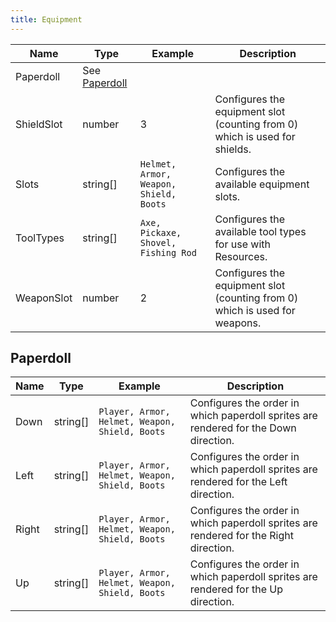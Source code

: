 ```yaml
---
title: Equipment
---
```


| Name       | Type                        | Example                                | Description                                                                |
| ---------- | --------------------------- | -------------------------------------- | -------------------------------------------------------------------------- |
| Paperdoll  | See [Paperdoll](#paperdoll) |
| ShieldSlot | number                      | 3                                      | Configures the equipment slot (counting from 0) which is used for shields. |
| Slots      | string[]                    | `Helmet, Armor, Weapon, Shield, Boots` | Configures the available equipment slots.                                  |
| ToolTypes  | string[]                    | `Axe, Pickaxe, Shovel, Fishing Rod`    | Configures the available tool types for use with Resources.                |
| WeaponSlot | number                      | 2                                      | Configures the equipment slot (counting from 0) which is used for weapons. |

## Paperdoll

| Name  | Type     | Example                                        | Description                                                                           |
| ----- | -------- | ---------------------------------------------- | ------------------------------------------------------------------------------------- |
| Down  | string[] | `Player, Armor, Helmet, Weapon, Shield, Boots` | Configures the order in which paperdoll sprites are rendered for the Down direction.  |
| Left  | string[] | `Player, Armor, Helmet, Weapon, Shield, Boots` | Configures the order in which paperdoll sprites are rendered for the Left direction.  |
| Right | string[] | `Player, Armor, Helmet, Weapon, Shield, Boots` | Configures the order in which paperdoll sprites are rendered for the Right direction. |
| Up    | string[] | `Player, Armor, Helmet, Weapon, Shield, Boots` | Configures the order in which paperdoll sprites are rendered for the Up direction.    |
